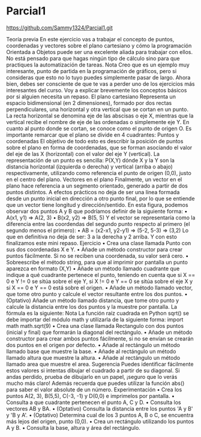 # Parcial1
https://github.com/Sammy1324/Parcial1.git

Teoría previa
En este ejercicio vas a trabajar el concepto de puntos, coordenadas y vectores
sobre el plano cartesiano y cómo la programación Orientada a Objetos puede
ser una excelente aliada para trabajar con ellos. No está pensado para que
hagas ningún tipo de cálculo sino para que practiques la automatización de
tareas.
Nota
Creo que es un ejemplo muy interesante, punto de partida en la programación
de gráficos, pero si consideras que esto no lo tuyo puedes simplemente pasar
de largo. Ahora bien, debes ser consciente de que te vas a perder uno de los
ejercicios más interesantes del curso.
Voy a explicar brevemente los conceptos básicos por si alguien necesita un
repaso.
El plano cartesiano
Representa un espacio bidimensional (en 2 dimensiones), formado por dos
rectas perpendiculares, una horizontal y otra vertical que se cortan en un punto.
La recta horizontal se denomina eje de las abscisas o eje X, mientras que la
vertical recibe el nombre de eje de las ordenadas o simplemente eje Y. En
cuanto al punto donde se cortan, se conoce como el punto de origen O.
Es importante remarcar que el plano se divide en 4 cuadrantes:
Puntos y coordenadas
El objetivo de todo esto es describir la posición de puntos sobre el plano en
forma de coordenadas, que se forman asociando el valor del eje de las X
(horizontal) con el valor del eje Y (vertical).
La representación de un punto es sencilla: P(X,Y) dónde X y la Y son la
distancia horizontal (izquierda o derecha) y vertical (arriba o abajo)
respectivamente, utilizando como referencia el punto de origen (0,0), justo en el
centro del plano.
Vectores en el plano
Finalmente, un vector en el plano hace referencia a un segmento orientado,
generado a partir de dos puntos distintos.
A efectos prácticos no deja de ser una línea formada desde un punto inicial en
dirección a otro punto final, por lo que se entiende que un vector tiene longitud
y dirección/sentido.
En esta figura, podemos observar dos puntos A y B que podríamos definir de la
siguiente forma:
• A(x1, y1) => A(2, 3)
• B(x2, y2) => B(5, 5)
Y el vector se representaría como la diferencia entre las coordendas del
segundo punto respecto al primero (el segundo menos el primero):
• AB = (x2-x1, y2-y1) => (5-2, 5-3) => (3,2)
Lo que en definitiva no deja de ser: 3 a la derecha y 2 arriba.
Y con esto finalizamos este mini repaso.
Ejercicio
• Crea una clase llamada Punto con sus dos coordenadas X e Y.
• Añade un método constructor para crear puntos fácilmente. Si no se
reciben una coordenada, su valor será cero.
• Sobreescribe el método string, para que al imprimir por pantalla un
punto aparezca en formato (X,Y)
• Añade un método llamado cuadrante que indique a qué cuadrante
pertenece el punto, teniendo en cuenta que si X == 0 e Y != 0 se sitúa
sobre el eje Y, si X != 0 e Y == 0 se sitúa sobre el eje X y si X == 0 e Y
== 0 está sobre el origen.
• Añade un método llamado vector, que tome otro punto y calcule el
vector resultante entre los dos puntos.
• (Optativo) Añade un método llamado distancia, que tome otro punto
y calcule la distancia entre los dos puntos y la muestre por pantalla.
La fórmula es la siguiente:
Nota
La función raíz cuadrada en Python sqrt() se debe importar del módulo math y
utilizarla de la siguiente forma:
import math
math.sqrt(9)
• Crea una clase llamada Rectangulo con dos puntos (inicial y final)
que formarán la diagonal del rectángulo.
• Añade un método constructor para crear ambos puntos fácilmente,
si no se envían se crearán dos puntos en el origen por defecto.
• Añade al rectángulo un método llamado base que muestre la base.
• Añade al rectángulo un método llamado altura que muestre la altura.
• Añade al rectángulo un método llamado area que muestre el area.
Sugerencia
Puedes identificar fácilmente estos valores si intentas dibujar el cuadrado a
partir de su diagonal. Si andas perdido, prueba de dibujarlo en un papel, ¡seguro
que lo verás mucho más claro! Además recuerda que puedes utilizar la
función abs() para saber el valor absolute de un número.
Experimentación
• Crea los puntos A(2, 3), B(5,5), C(-3, -1) y D(0,0) e imprimelos por
pantalla.
• Consulta a que cuadrante pertenecen el punto A, C y D.
• Consulta los vectores AB y BA.
• (Optativo) Consulta la distancia entre los puntos 'A y B' y 'B y A'.
• (Optativo) Determina cual de los 3 puntos A, B o C, se encuentra más
lejos del origen, punto (0,0).
• Crea un rectángulo utilizando los puntos A y B.
• Consulta la base, altura y área del rectángulo.
